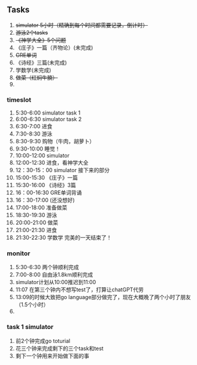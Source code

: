 ## Tasks
1. ~~simulator 5小时（精确到每个时间都需要记录，倒计时）~~
2. ~~游泳2个tasks~~
3. ~~《神学大全》5个问题~~
4. 《庄子》一篇（齐物论）(未完成)
4. ~~GRE单词~~
5. 《诗经》三篇(未完成)
6. 学数学(未完成)
7. ~~做菜（红焖牛腩）~~
8. 

### timeslot
1. 5:30-6:00 simulator task 1
2. 6:00-6:30 simulator task 2
3. 6:30-7:00 进食
4. 7:30-8:30 游泳
5. 8:30-9:30 购物（牛肉，胡萝卜）
6. 9:30-10:00 睡觉！
7. 10:00-12:00 simulator
8. 12:00-12:30 进食，看神学大全
9. 12：30-15：00 simulator 接下来的部分
10. 15:00-15:30 《庄子》一篇
11. 15:30-16:00 《诗经》3篇
12. 16：00-16:30 GRE单词背诵
13. 16：30-17:00 (还没想好)
14. 17:00-18:00 准备做菜
15. 18:30-19:30 游泳
16. 20:00-21:00 做菜
17. 21:00-21:30 进食
18. 21:30-22:30 学数学
完美的一天结束了！

### monitor
1. 5:30-6:30 两个钟顺利完成
2. 7:00-8:00 自由泳1.8km顺利完成
3. simulator计划从10:00推迟到11:00
4. 11:07 在第三个钟内不想写test了，打算让chatGPT代劳
5. 13:09的时候大致把go language部分做完了，现在大概晚了两个小时了朋友（1.5个小时）
6. 

### task 1 simulator
1. 前2个钟完成go toturial
2. 花三个钟来完成剩下的三个task和test
3. 剩下一个钟用来开始做下面的事

